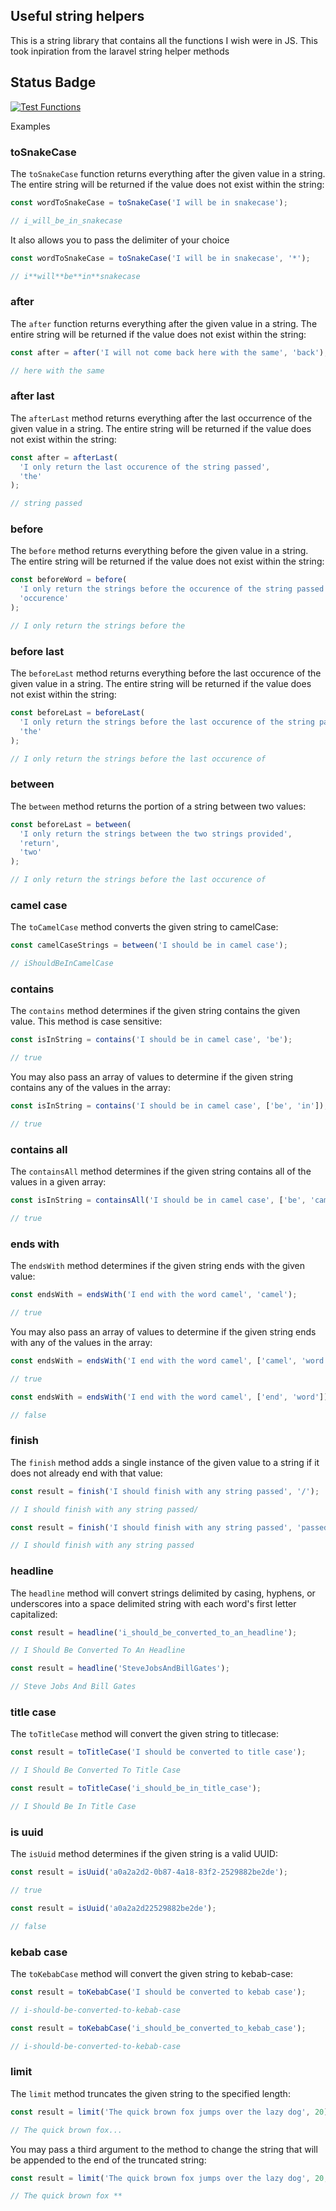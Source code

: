 ## Useful string helpers

This is a string library that contains all the functions I wish were in JS. This took inpiration from the laravel string helper methods

## Status Badge

[![Test Functions](https://github.com/igbominadeveloper/string-helpers/actions/workflows/deploy.yml/badge.svg)](https://github.com/igbominadeveloper/string-helpers/actions/workflows/deploy.yml)

Examples

### toSnakeCase

The `toSnakeCase` function returns everything after the given value in a string. The entire string will be returned if the value does not exist within the string:

```javascript
const wordToSnakeCase = toSnakeCase('I will be in snakecase');

// i_will_be_in_snakecase
```

It also allows you to pass the delimiter of your choice

```javascript
const wordToSnakeCase = toSnakeCase('I will be in snakecase', '*');

// i**will**be**in**snakecase
```

### after

The `after` function returns everything after the given value in a string. The entire string will be returned if the value does not exist within the string:

```javascript
const after = after('I will not come back here with the same', 'back');

// here with the same
```

### after last

The `afterLast` method returns everything after the last occurrence of the given value in a string. The entire string will be returned if the value does not exist within the string:

```javascript
const after = afterLast(
  'I only return the last occurence of the string passed',
  'the'
);

// string passed
```

### before

The `before` method returns everything before the given value in a string. The entire string will be returned if the value does not exist within the string:

```javascript
const beforeWord = before(
  'I only return the strings before the occurence of the string passed',
  'occurence'
);

// I only return the strings before the
```

### before last

The `beforeLast` method returns everything before the last occurence of the given value in a string. The entire string will be returned if the value does not exist within the string:

```javascript
const beforeLast = beforeLast(
  'I only return the strings before the last occurence of the string passed',
  'the'
);

// I only return the strings before the last occurence of
```

### between

The `between` method returns the portion of a string between two values:

```javascript
const beforeLast = between(
  'I only return the strings between the two strings provided',
  'return',
  'two'
);

// I only return the strings before the last occurence of
```

### camel case

The `toCamelCase` method converts the given string to camelCase:

```javascript
const camelCaseStrings = between('I should be in camel case');

// iShouldBeInCamelCase
```

### contains

The `contains` method determines if the given string contains the given value. This method is case sensitive:

```javascript
const isInString = contains('I should be in camel case', 'be');

// true
```

You may also pass an array of values to determine if the given string contains any of the values in the array:

```javascript
const isInString = contains('I should be in camel case', ['be', 'in']);

// true
```

### contains all

The `containsAll` method determines if the given string contains all of the values in a given array:

```javascript
const isInString = containsAll('I should be in camel case', ['be', 'camel']);

// true
```

### ends with

The `endsWith` method determines if the given string ends with the given value:

```javascript
const endsWith = endsWith('I end with the word camel', 'camel');

// true
```

You may also pass an array of values to determine if the given string ends with any of the values in the array:

```javascript
const endsWith = endsWith('I end with the word camel', ['camel', 'word']);

// true

const endsWith = endsWith('I end with the word camel', ['end', 'word']);

// false
```

### finish

The `finish` method adds a single instance of the given value to a string if it does not already end with that value:

```javascript
const result = finish('I should finish with any string passed', '/');

// I should finish with any string passed/

const result = finish('I should finish with any string passed', 'passed');

// I should finish with any string passed
```

### headline

The `headline` method will convert strings delimited by casing, hyphens, or underscores into a space delimited string with each word's first letter capitalized:

```javascript
const result = headline('i_should_be_converted_to_an_headline');

// I Should Be Converted To An Headline

const result = headline('SteveJobsAndBillGates');

// Steve Jobs And Bill Gates
```

### title case

The `toTitleCase` method will convert the given string to titlecase:

```javascript
const result = toTitleCase('I should be converted to title case');

// I Should Be Converted To Title Case

const result = toTitleCase('i_should_be_in_title_case');

// I Should Be In Title Case
```

### is uuid

The `isUuid` method determines if the given string is a valid UUID:

```javascript
const result = isUuid('a0a2a2d2-0b87-4a18-83f2-2529882be2de');

// true

const result = isUuid('a0a2a2d22529882be2de');

// false
```

### kebab case

The `toKebabCase` method will convert the given string to kebab-case:

```javascript
const result = toKebabCase('I should be converted to kebab case');

// i-should-be-converted-to-kebab-case

const result = toKebabCase('i_should_be_converted_to_kebab_case');

// i-should-be-converted-to-kebab-case
```

### limit

The `limit` method truncates the given string to the specified length:

```javascript
const result = limit('The quick brown fox jumps over the lazy dog', 20);

// The quick brown fox...
```

You may pass a third argument to the method to change the string that will be appended to the end of the truncated string:

```javascript
const result = limit('The quick brown fox jumps over the lazy dog', 20, ' **');

// The quick brown fox **
```
